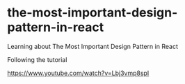 # the-most-important-design-pattern-in-react
Learning about The Most Important Design Pattern in React

Following the tutorial

https://www.youtube.com/watch?v=Lbj3vmp8spI
